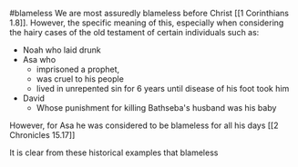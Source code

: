 #blameless
We are most assuredly blameless before Christ [[1 Corinthians 1.8]]. However, the specific meaning of this, especially when considering the hairy cases of the old testament of certain individuals such as:
* Noah who laid drunk
* Asa who 
	* imprisoned a prophet, 
	* was cruel to his people
	* lived in unrepented sin for 6 years until disease of his foot took him
* David
	* Whose punishment for killing Bathseba's husband was his baby

However, for Asa he was considered to be blameless for all his days [[2 Chronicles 15.17]]

It is clear from these historical examples that blameless 